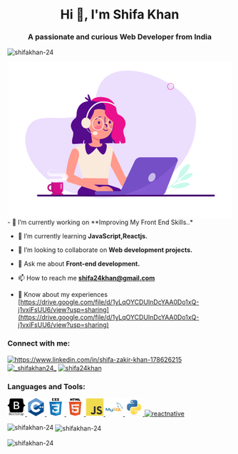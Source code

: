 <h1 align="center">Hi 👋, I'm Shifa Khan</h1>
<h3 align="center">A passionate and curious Web Developer from India</h3>

<p align="left"> <img src="https://komarev.com/ghpvc/?username=shifakhan-24&label=Profile%20views&color=0e75b6&style=flat" alt="shifakhan-24" /> </p>
<img align = "right" src = "https://github.com/ShifaKhan-24/ShifaKhan-24/blob/main/coding.gif" width = "500rem" >
- 🔭 I’m currently working on **Improving My Front End Skills..*

- 🌱 I’m currently learning **JavaScript,Reactjs.**

- 👯 I’m looking to collaborate on **Web development projects.**

- 💬 Ask me about **Front-end development.**

- 📫 How to reach me **shifa24khan@gmail.com**

- 📄 Know about my experiences [https://drive.google.com/file/d/1yLqOYCDUInDcYAA0Do1xQ-j1vxiFsUU6/view?usp=sharing](https://drive.google.com/file/d/1yLqOYCDUInDcYAA0Do1xQ-j1vxiFsUU6/view?usp=sharing)

<h3 align="left">Connect with me:</h3>
<p align="left">
<a href="https://linkedin.com/in/https://www.linkedin.com/in/shifa-zakir-khan-178626215" target="blank"><img align="center" src="https://raw.githubusercontent.com/rahuldkjain/github-profile-readme-generator/master/src/images/icons/Social/linked-in-alt.svg" alt="https://www.linkedin.com/in/shifa-zakir-khan-178626215" height="30" width="40" /></a>
<a href="https://instagram.com/_shifakhan24_" target="blank"><img align="center" src="https://raw.githubusercontent.com/rahuldkjain/github-profile-readme-generator/master/src/images/icons/Social/instagram.svg" alt="_shifakhan24_" height="30" width="40" /></a>
<a href="https://www.hackerrank.com/shifa24khan" target="blank"><img align="center" src="https://raw.githubusercontent.com/rahuldkjain/github-profile-readme-generator/master/src/images/icons/Social/hackerrank.svg" alt="shifa24khan" height="30" width="40" /></a>
</p>

<h3 align="left">Languages and Tools:</h3>
<p align="left"> <a href="https://getbootstrap.com" target="_blank" rel="noreferrer"> <img src="https://raw.githubusercontent.com/devicons/devicon/master/icons/bootstrap/bootstrap-plain-wordmark.svg" alt="bootstrap" width="40" height="40"/> </a> <a href="https://www.w3schools.com/cpp/" target="_blank" rel="noreferrer"> <img src="https://raw.githubusercontent.com/devicons/devicon/master/icons/cplusplus/cplusplus-original.svg" alt="cplusplus" width="40" height="40"/> </a> <a href="https://www.w3schools.com/css/" target="_blank" rel="noreferrer"> <img src="https://raw.githubusercontent.com/devicons/devicon/master/icons/css3/css3-original-wordmark.svg" alt="css3" width="40" height="40"/> </a> <a href="https://www.w3.org/html/" target="_blank" rel="noreferrer"> <img src="https://raw.githubusercontent.com/devicons/devicon/master/icons/html5/html5-original-wordmark.svg" alt="html5" width="40" height="40"/> </a> <a href="https://developer.mozilla.org/en-US/docs/Web/JavaScript" target="_blank" rel="noreferrer"> <img src="https://raw.githubusercontent.com/devicons/devicon/master/icons/javascript/javascript-original.svg" alt="javascript" width="40" height="40"/> </a> <a href="https://www.mysql.com/" target="_blank" rel="noreferrer"> <img src="https://raw.githubusercontent.com/devicons/devicon/master/icons/mysql/mysql-original-wordmark.svg" alt="mysql" width="40" height="40"/> </a> <a href="https://www.python.org" target="_blank" rel="noreferrer"> <img src="https://raw.githubusercontent.com/devicons/devicon/master/icons/python/python-original.svg" alt="python" width="40" height="40"/> </a> <a href="https://reactnative.dev/" target="_blank" rel="noreferrer"> <img src="https://reactnative.dev/img/header_logo.svg" alt="reactnative" width="40" height="40"/> </a> </p>

<p><img align="left" src="https://github-readme-stats.vercel.app/api/top-langs?username=shifakhan-24&show_icons=true&locale=en&layout=compact" alt="shifakhan-24" /></p>

<p>&nbsp;<img align="center" src="https://github-readme-stats.vercel.app/api?username=shifakhan-24&show_icons=true&locale=en" alt="shifakhan-24" /></p>

<p><img align="center" src="https://github-readme-streak-stats.herokuapp.com/?user=shifakhan-24&" alt="shifakhan-24" /></p>
